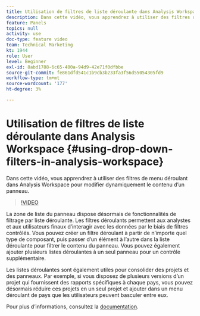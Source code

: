 ```yaml
---
title: Utilisation de filtres de liste déroulante dans Analysis Workspace
description: Dans cette vidéo, vous apprendrez à utiliser des filtres de menu déroulant dans Analysis Workspace pour modifier dynamiquement le contenu d’un panneau.
feature: Panels
topics: null
activity: use
doc-type: feature video
team: Technical Marketing
kt: 1944
role: User
level: Beginner
exl-id: 8abd1788-6c65-400a-94d9-42e71f0dfbbe
source-git-commit: fe861dfd541c1b9cb3b233fa3f56d55054305fd9
workflow-type: tm+mt
source-wordcount: '177'
ht-degree: 3%

---
```


# Utilisation de filtres de liste déroulante dans Analysis Workspace {#using-drop-down-filters-in-analysis-workspace}

Dans cette vidéo, vous apprendrez à utiliser des filtres de menu déroulant dans Analysis Workspace pour modifier dynamiquement le contenu d’un panneau.

>[!VIDEO](https://video.tv.adobe.com/v/23877/?quality=12)

La zone de liste du panneau dispose désormais de fonctionnalités de filtrage par liste déroulante. Les filtres déroulants permettent aux analystes et aux utilisateurs finaux d’interagir avec les données par le biais de filtres contrôlés. Vous pouvez créer un filtre déroulant à partir de n’importe quel type de composant, puis passer d’un élément à l’autre dans la liste déroulante pour filtrer le contenu du panneau. Vous pouvez également ajouter plusieurs listes déroulantes à un seul panneau pour un contrôle supplémentaire.

Les listes déroulantes sont également utiles pour consolider des projets et des panneaux. Par exemple, si vous disposez de plusieurs versions d’un projet qui fournissent des rapports spécifiques à chaque pays, vous pouvez désormais réduire ces projets en un seul projet et ajouter dans un menu déroulant de pays que les utilisateurs peuvent basculer entre eux.

Pour plus d’informations, consultez la [documentation](https://experienceleague.adobe.com/docs/analytics/analyze/analysis-workspace/panels/panels.html?lang=en).
